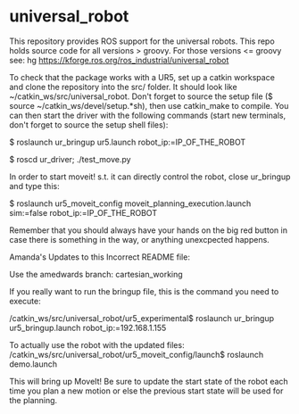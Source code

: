 universal_robot
===============

This repository provides ROS support for the universal robots.  This repo holds source code for all versions > groovy.  For those versions <= groovy see: hg https://kforge.ros.org/ros_industrial/universal_robot

To check that the package works with a UR5, set up a catkin workspace and clone the repository into the src/ folder. It should look like ~/catkin_ws/src/universal_robot. Don't forget to source the setup file ($ source ~/catkin_ws/devel/setup.*sh), then use catkin_make to compile.
You can then start the driver with the following commands (start new terminals, don't forget to source the setup shell files):

$ roslaunch ur_bringup ur5.launch robot_ip:=IP_OF_THE_ROBOT

$ roscd ur_driver; ./test_move.py


In order to start moveit! s.t. it can directly control the robot, close ur_bringup and type this:

$ roslaunch ur5_moveit_config moveit_planning_execution.launch sim:=false robot_ip:=IP_OF_THE_ROBOT

Remember that you should always have your hands on the big red button in case there is something in the way, or anything unexcpected happens.



Amanda's Updates to this Incorrect README file:

Use the amedwards branch: cartesian_working

If you really want to run the bringup file, this is the command you need to execute:

/catkin_ws/src/universal_robot/ur5_experimental$ roslaunch ur_bringup ur5_bringup.launch robot_ip:=192.168.1.155

To actually use the robot with the updated files:
/catkin_ws/src/universal_robot/ur5_moveit_config/launch$ roslaunch demo.launch

This will bring up MoveIt!  Be sure to update the start state of the robot each time you plan a new motion or else the previous start state will be used for the planning.
